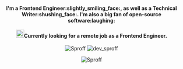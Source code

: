 <h4 align="center">I'm a Frontend Engineer:slightly_smiling_face:, as well as a Technical Writer:shushing_face:. I'm also a big fan of open-source software:laughing: <br/><br/><img src="https://raw.githubusercontent.com/MartinHeinz/MartinHeinz/master/wave.gif" width="22px">Currently looking for a remote job as a Frontend Engineer.</h4>
<p align="center"><img
src="https://img.shields.io/github/followers/Sproff?style=social" alt="Sproff" />
<img
src="https://img.shields.io/twitter/follow/dev_sproff?label=Follow%20me&style=social" alt="dev_sproff" /></p>

<p align="center" height='130px'> <img src="https://github-readme-stats-sigma-five.vercel.app/api?username=Sproff&show_icons=true&hide_title=true&include_all_commits=true&line_height=21&count_private=true&theme=radical" alt="Sproff"/> </p>
